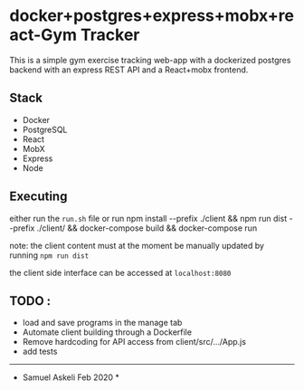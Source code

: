 # docker+postgres+express+mobx+react-Gym Tracker
This is a simple gym exercise tracking web-app with a dockerized postgres backend with an express REST API and a React+mobx frontend.

## Stack
- Docker
- PostgreSQL
- React
- MobX
- Express
- Node

## Executing
either run the `run.sh` file or run
	npm install --prefix ./client && npm run dist --prefix ./client/ && docker-compose build && docker-compose run

note: the client content must at the moment be manually updated by running `npm run dist`

the client side interface can be accessed at `localhost:8080`
## TODO :
- load and save programs in the manage tab
- Automate client building through a Dockerfile
- Remove hardcoding for API access from client/src/.../App.js 
- add tests


***
* Samuel Askeli Feb 2020 *
